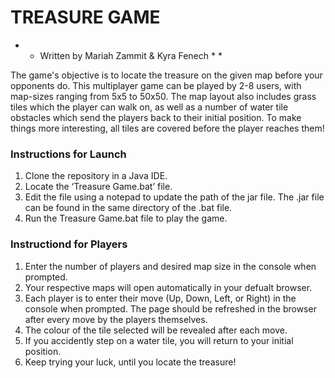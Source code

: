 
# TREASURE GAME

* * Written by Mariah Zammit & Kyra Fenech * *

The game's objective is to locate the treasure on the given map before your opponents do. This multiplayer game can be played by 2-8 users, with map-sizes ranging from 5x5 to 50x50. The map layout also includes grass tiles which the player can walk on, as well as a number of water tile obstacles which send the players back to their initial position. To make things more interesting, all tiles are covered before the player reaches them!


### Instructions for Launch

1. Clone the repository in a Java IDE.
2. Locate the ‘Treasure Game.bat’ file.
3. Edit the file using a notepad to update the path of the jar file. The .jar file can be found in the same directory of the .bat file.
4. Run the Treasure Game.bat file to play the game.


### Instructiond for Players

1. Enter the number of players and desired map size in the console when prompted. 
2. Your respective maps will open automatically in your defualt browser. 
3. Each player is to enter their move (Up, Down, Left, or Right) in the console when prompted. The page should be refreshed in the browser after every move by the players themselves.
4. The colour of the tile selected will be revealed after each move. 
5. If you accidently step on a water tile, you will return to your initial position. 
6. Keep trying your luck, until you locate the treasure!

